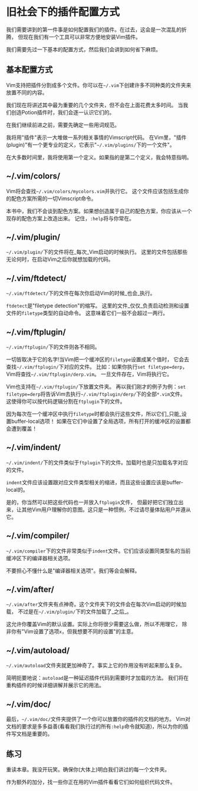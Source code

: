 # 旧社会下的插件配置方式

我们需要讲到的第一件事是如何配置我们的插件。在过去，这会是一次混乱的折腾， 但现在我们有一个工具可以非常方便地安装Vim插件。

我们需要先过一下基本的配置方式，然后我们会讲到如何省下麻烦。

## 基本配置方式

Vim支持把插件分割成多个文件。你可以在`~/.vim`下创建许多不同种类的文件夹来放置不同的内容。

我们现在将讲述其中最为重要的几个文件夹，但不会在上面花费太多时间。 当我们创造Potion插件时，我们会逐一认识它们的。

在我们继续前进之前，需要先确定一些用词规范。

我将用"插件"表示一大堆做一系列相关事情的Vimscript代码。
在Vim里，"插件(plugin)"有一个更专业的定义，它表示"`~/.vim/plugins/`下的一个文件"。

在大多数时间里，我将使用第一个定义。如果指的是第二个定义，我会特意指明。

## ~/.vim/colors/

Vim将会查找`~/.vim/colors/mycolors.vim`并执行它。 这个文件应该包括生成你的配色方案所需的一切Vimscript命令。

本书中，我们不会谈到配色方案。如果想创造属于自己的配色方案，你应该从一个现存的配色方案上改造出来。 记住，`:help`将与你常在。

## ~/.vim/plugin/

`~/.vim/plugin/`下的文件将在_每次_Vim启动的时候执行。 这里的文件包括那些无论何时，在启动Vim之后你就想加载的代码。

## ~/.vim/ftdetect/

`~/.vim/ftdetect/`下的文件在每次你启动Vim的时候_也会_执行。

`ftdetect`是"filetype detection"的缩写。 这里的文件_仅仅_负责启动检测和设置文件的`filetype`类型的自动命令。
这意味着它们一般不会超过一两行。

## ~/.vim/ftplugin/

`~/.vim/ftplugin/`下的文件则各不相同。

一切皆取决于它的名字!当Vim把一个缓冲区的`filetype`设置成某个值时， 它会去查找`~/.vim/ftplugin/`下对应的文件。
比如：如果你执行`set filetype=derp`，Vim将查找`~/.vim/ftplugin/derp.vim`。 一旦文件存在，Vim将执行它。

Vim也支持在`~/.vim/ftplugin/`下放置文件夹。 再以我们刚才的例子为例：`set
filetype=derp`将告诉Vim去执行`~/.vim/ftplugin/derp/`下的全部`*.vim`文件。
这使得你可以按代码逻辑分割在`ftplugin`下的文件。

因为每次在一个缓冲区中执行`filetype`时都会执行这些文件，所以它们_只能_设置buffer-local选项！
如果在它们中设置了全局选项，所有打开的缓冲区的设置都会遭到覆盖！

## ~/.vim/indent/

`~/.vim/indent/`下的文件类似于`ftplugin`下的文件。加载时也是只加载名字对应的文件。

`indent`文件应该设置跟对应文件类型相关的缩进，而且这些设置应该是buffer-local的。

是的，你当然可以把这些代码也一并放入`ftplugin`文件，
但最好把它们独立出来，让其他Vim用户理解你的意图。这只是一种惯例，不过请尽量体贴用户并遵从它。

## ~/.vim/compiler/

`~/.vim/compiler`下的文件非常类似于`indent`文件。它们应该设置同类型名的当前缓冲区下的编译器相关选项。

不要担心不懂什么是"编译器相关选项"。我们等会会解释。

## ~/.vim/after/

`~/.vim/after`文件夹有点神奇。这个文件夹下的文件会在每次Vim启动的时候加载，
不过是在`~/.vim/plugin/`下的文件加载了_之后_。

这允许你覆盖Vim的默认设置。实际上你将很少需要这么做，所以不用理它， 除非你有"Vim设置了选项`x`，但我想要不同的设置"的主意。

## ~/.vim/autoload/

`~/.vim/autoload`文件夹就更加神奇了。事实上它的作用没有听起来那么复杂。

简明扼要地说：`autoload`是一种延迟插件代码到需要时才加载的方法。 我们将在重构插件的时候详细讲解并展示它的用法。

## ~/.vim/doc/

最后，`~/.vim/doc/`文件夹提供了一个你可以放置你的插件的文档的地方。
Vim对文档的要求是多多益善(看看我们执行过的所有`:help`命令就知道)，所以为你的插件写文档是重要的。

## 练习

重读本章。我没开玩笑。确保你(大体上)明白我们讲过的每一个文件夹。

作为额外的加分，找一些你正在用的Vim插件看看它们如何组织代码文件。

